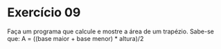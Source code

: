 # Exercício 09

Faça um programa que calcule e mostre a área de um trapézio. Sabe-se que: A = ((base maior + base menor) * altura)/2
